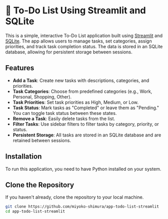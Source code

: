 # 📝 To-Do List Using Streamlit and SQLite

This is a simple, interactive To-Do List application built using [Streamlit](https://streamlit.io/) and [SQLite](https://www.sqlite.org/). The app allows users to manage tasks, set categories, assign priorities, and track task completion status. The data is stored in an SQLite database, allowing for persistent storage between sessions.

## Features

- **Add a Task**: Create new tasks with descriptions, categories, and priorities.
- **Task Categories**: Choose from predefined categories (e.g., Work, Personal, Shopping, Other).
- **Task Priorities**: Set task priorities as High, Medium, or Low.
- **Task Status**: Mark tasks as "Completed" or leave them as "Pending." You can toggle task status between these states.
- **Remove a Task**: Easily delete tasks from the list.
- **Filter Tasks**: Use sidebar filters to filter tasks by category, priority, or status.
- **Persistent Storage**: All tasks are stored in an SQLite database and are retained between sessions.

## Installation

To run this application, you need to have Python installed on your system.

## Clone the Repository

If you haven't already, clone the repository to your local machine.

```bash
git clone https://github.com/miyoko-shimura/app-todo-list-streamlit
cd app-todo-list-streamlit